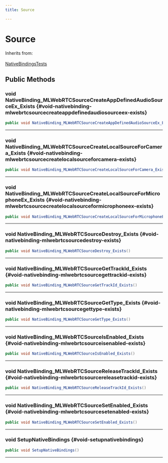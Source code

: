 ```yaml
---
title: Source

---
```


# Source







Inherits from: <br></br>[NativeBindingsTests](/unity-api/api/UnitySDKEditorTests/UnitySDKEditorTests.NativeBindingsTests.md)




## Public Methods

### void NativeBinding_MLWebRTCSourceCreateAppDefinedAudioSourceEx_Exists {#void-nativebinding-mlwebrtcsourcecreateappdefinedaudiosourceex-exists}

```csharp
public void NativeBinding_MLWebRTCSourceCreateAppDefinedAudioSourceEx_Exists()
```






-----------

### void NativeBinding_MLWebRTCSourceCreateLocalSourceForCamera_Exists {#void-nativebinding-mlwebrtcsourcecreatelocalsourceforcamera-exists}

```csharp
public void NativeBinding_MLWebRTCSourceCreateLocalSourceForCamera_Exists()
```






-----------

### void NativeBinding_MLWebRTCSourceCreateLocalSourceForMicrophoneEx_Exists {#void-nativebinding-mlwebrtcsourcecreatelocalsourceformicrophoneex-exists}

```csharp
public void NativeBinding_MLWebRTCSourceCreateLocalSourceForMicrophoneEx_Exists()
```






-----------

### void NativeBinding_MLWebRTCSourceDestroy_Exists {#void-nativebinding-mlwebrtcsourcedestroy-exists}

```csharp
public void NativeBinding_MLWebRTCSourceDestroy_Exists()
```






-----------

### void NativeBinding_MLWebRTCSourceGetTrackId_Exists {#void-nativebinding-mlwebrtcsourcegettrackid-exists}

```csharp
public void NativeBinding_MLWebRTCSourceGetTrackId_Exists()
```






-----------

### void NativeBinding_MLWebRTCSourceGetType_Exists {#void-nativebinding-mlwebrtcsourcegettype-exists}

```csharp
public void NativeBinding_MLWebRTCSourceGetType_Exists()
```






-----------

### void NativeBinding_MLWebRTCSourceIsEnabled_Exists {#void-nativebinding-mlwebrtcsourceisenabled-exists}

```csharp
public void NativeBinding_MLWebRTCSourceIsEnabled_Exists()
```






-----------

### void NativeBinding_MLWebRTCSourceReleaseTrackId_Exists {#void-nativebinding-mlwebrtcsourcereleasetrackid-exists}

```csharp
public void NativeBinding_MLWebRTCSourceReleaseTrackId_Exists()
```






-----------

### void NativeBinding_MLWebRTCSourceSetEnabled_Exists {#void-nativebinding-mlwebrtcsourcesetenabled-exists}

```csharp
public void NativeBinding_MLWebRTCSourceSetEnabled_Exists()
```






-----------

### void SetupNativeBindings {#void-setupnativebindings}

```csharp
public void SetupNativeBindings()
```






-----------

